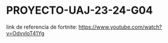 # PROYECTO-UAJ-23-24-G04
link de referencia de fortnite: https://www.youtube.com/watch?v=OdvvloT41Yg

